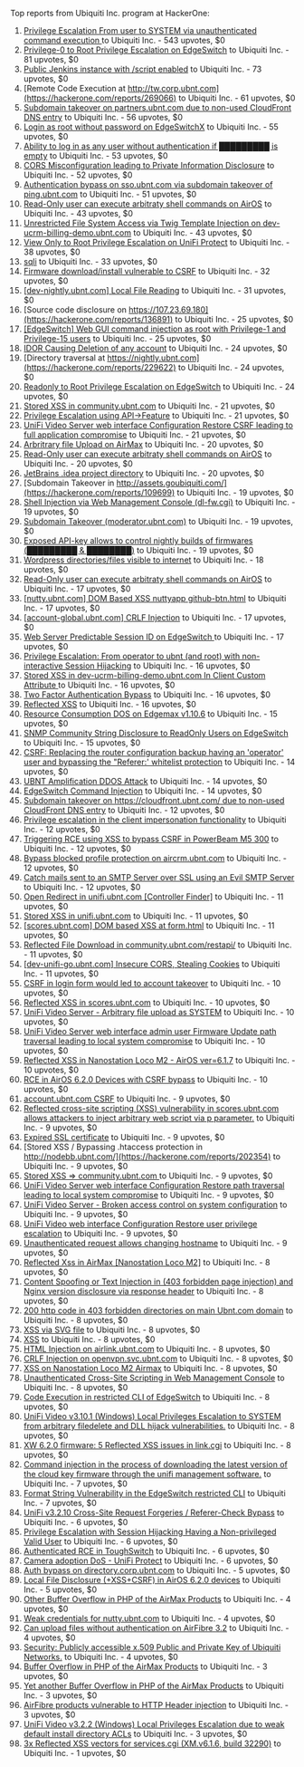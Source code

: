 Top reports from Ubiquiti Inc. program at HackerOne:

1. [Privilege Escalation From user to SYSTEM via unauthenticated command execution ](https://hackerone.com/reports/544928) to Ubiquiti Inc. - 543 upvotes, $0
2. [Privilege-0 to Root Privilege Escalation on EdgeSwitch](https://hackerone.com/reports/511025) to Ubiquiti Inc. - 81 upvotes, $0
3. [Public Jenkins instance with /script enabled](https://hackerone.com/reports/403402) to Ubiquiti Inc. - 73 upvotes, $0
4. [Remote Code Execution at http://tw.corp.ubnt.com](https://hackerone.com/reports/269066) to Ubiquiti Inc. - 61 upvotes, $0
5. [Subdomain takeover on partners.ubnt.com due to non-used CloudFront DNS entry](https://hackerone.com/reports/145224) to Ubiquiti Inc. - 56 upvotes, $0
6. [Login as root without password on EdgeSwitchX](https://hackerone.com/reports/512958) to Ubiquiti Inc. - 55 upvotes, $0
7. [Ability to log in as any user without authentication if █████████ is empty](https://hackerone.com/reports/215053) to Ubiquiti Inc. - 53 upvotes, $0
8. [CORS Misconfiguration leading to Private Information Disclosure](https://hackerone.com/reports/430249) to Ubiquiti Inc. - 52 upvotes, $0
9. [Authentication bypass on sso.ubnt.com via subdomain takeover of ping.ubnt.com](https://hackerone.com/reports/172137) to Ubiquiti Inc. - 51 upvotes, $0
10. [Read-Only user can execute arbitraty shell commands on AirOS](https://hackerone.com/reports/139398) to Ubiquiti Inc. - 43 upvotes, $0
11. [Unrestricted File System Access via Twig Template Injection on dev-ucrm-billing-demo.ubnt.com](https://hackerone.com/reports/301406) to Ubiquiti Inc. - 43 upvotes, $0
12. [View Only to Root Privilege Escalation on UniFi Protect](https://hackerone.com/reports/825764) to Ubiquiti Inc. - 38 upvotes, $0
13. [sqli](https://hackerone.com/reports/207695) to Ubiquiti Inc. - 33 upvotes, $0
14. [Firmware download/install vulnerable to CSRF](https://hackerone.com/reports/323852) to Ubiquiti Inc. - 32 upvotes, $0
15. [[dev-nightly.ubnt.com] Local File Reading](https://hackerone.com/reports/260420) to Ubiquiti Inc. - 31 upvotes, $0
16. [Source code disclosure on https://107.23.69.180](https://hackerone.com/reports/136891) to Ubiquiti Inc. - 25 upvotes, $0
17. [[EdgeSwitch] Web GUI command injection as root with Privilege-1 and Privilege-15 users](https://hackerone.com/reports/197958) to Ubiquiti Inc. - 25 upvotes, $0
18. [IDOR Causing Deletion of any account](https://hackerone.com/reports/156537) to Ubiquiti Inc. - 24 upvotes, $0
19. [Directory traversal at https://nightly.ubnt.com](https://hackerone.com/reports/229622) to Ubiquiti Inc. - 24 upvotes, $0
20. [Readonly to Root Privilege Escalation on EdgeSwitch](https://hackerone.com/reports/796414) to Ubiquiti Inc. - 24 upvotes, $0
21. [Stored XSS in community.ubnt.com](https://hackerone.com/reports/179164) to Ubiquiti Inc. - 21 upvotes, $0
22. [Privilege Escalation using API-\>Feature](https://hackerone.com/reports/239719) to Ubiquiti Inc. - 21 upvotes, $0
23. [UniFi Video Server web interface Configuration Restore CSRF leading to full application compromise](https://hackerone.com/reports/329749) to Ubiquiti Inc. - 21 upvotes, $0
24. [Arbritrary file Upload on AirMax](https://hackerone.com/reports/73480) to Ubiquiti Inc. - 20 upvotes, $0
25. [Read-Only user can execute arbitraty shell commands on AirOS](https://hackerone.com/reports/128750) to Ubiquiti Inc. - 20 upvotes, $0
26. [JetBrains .idea project directory](https://hackerone.com/reports/80990) to Ubiquiti Inc. - 20 upvotes, $0
27. [Subdomain Takeover in http://assets.goubiquiti.com/](https://hackerone.com/reports/109699) to Ubiquiti Inc. - 19 upvotes, $0
28. [Shell Injection via Web Management Console (dl-fw.cgi)](https://hackerone.com/reports/121940) to Ubiquiti Inc. - 19 upvotes, $0
29. [Subdomain Takeover (moderator.ubnt.com)](https://hackerone.com/reports/181665) to Ubiquiti Inc. - 19 upvotes, $0
30. [Exposed API-key allows to control nightly builds of firmwares (█████████ & ████████)](https://hackerone.com/reports/179986) to Ubiquiti Inc. - 19 upvotes, $0
31. [Wordpress directories/files visible to internet](https://hackerone.com/reports/201984) to Ubiquiti Inc. - 18 upvotes, $0
32. [Read-Only user can execute arbitraty shell commands on AirOS](https://hackerone.com/reports/119317) to Ubiquiti Inc. - 17 upvotes, $0
33. [[nutty.ubnt.com] DOM Based XSS nuttyapp github-btn.html](https://hackerone.com/reports/200753) to Ubiquiti Inc. - 17 upvotes, $0
34. [[account-global.ubnt.com] CRLF Injection](https://hackerone.com/reports/145128) to Ubiquiti Inc. - 17 upvotes, $0
35. [Web Server Predictable Session ID on EdgeSwitch ](https://hackerone.com/reports/774393) to Ubiquiti Inc. - 17 upvotes, $0
36. [Privilege Escalation: From operator to ubnt (and root) with non-interactive Session Hijacking](https://hackerone.com/reports/241044) to Ubiquiti Inc. - 16 upvotes, $0
37. [Stored XSS in dev-ucrm-billing-demo.ubnt.com In Client Custom Attribute ](https://hackerone.com/reports/275515) to Ubiquiti Inc. - 16 upvotes, $0
38. [Two Factor Authentication Bypass](https://hackerone.com/reports/350288) to Ubiquiti Inc. - 16 upvotes, $0
39. [Reflected XSS](https://hackerone.com/reports/304175) to Ubiquiti Inc. - 16 upvotes, $0
40. [Resource Consumption DOS on Edgemax v1.10.6](https://hackerone.com/reports/406614) to Ubiquiti Inc. - 15 upvotes, $0
41. [SNMP Community String Disclosure to ReadOnly Users on EdgeSwitch](https://hackerone.com/reports/797988) to Ubiquiti Inc. - 15 upvotes, $0
42. [CSRF: Replacing the router configuration backup having an 'operator' user and bypassing the "Referer:' whitelist protection](https://hackerone.com/reports/240098) to Ubiquiti Inc. - 14 upvotes, $0
43. [UBNT Amplification DDOS Attack](https://hackerone.com/reports/221625) to Ubiquiti Inc. - 14 upvotes, $0
44. [EdgeSwitch Command Injection](https://hackerone.com/reports/508256) to Ubiquiti Inc. - 14 upvotes, $0
45. [Subdomain takeover on https://cloudfront.ubnt.com/ due to non-used CloudFront DNS entry](https://hackerone.com/reports/210188) to Ubiquiti Inc. - 12 upvotes, $0
46. [Privilege escalation in the client impersonation functionality](https://hackerone.com/reports/221454) to Ubiquiti Inc. - 12 upvotes, $0
47. [Triggering RCE using XSS to bypass CSRF in PowerBeam M5 300](https://hackerone.com/reports/289264) to Ubiquiti Inc. - 12 upvotes, $0
48. [Bypass blocked profile protection on aircrm.ubnt.com](https://hackerone.com/reports/332631) to Ubiquiti Inc. - 12 upvotes, $0
49. [Catch mails sent to an SMTP Server over SSL using an Evil SMTP Server](https://hackerone.com/reports/519582) to Ubiquiti Inc. - 12 upvotes, $0
50. [Open Redirect in unifi.ubnt.com [Controller Finder]](https://hackerone.com/reports/141355) to Ubiquiti Inc. - 11 upvotes, $0
51. [Stored XSS in unifi.ubnt.com](https://hackerone.com/reports/142084) to Ubiquiti Inc. - 11 upvotes, $0
52. [[scores.ubnt.com] DOM based XSS at form.html](https://hackerone.com/reports/158484) to Ubiquiti Inc. - 11 upvotes, $0
53. [Reflected File Download in community.ubnt.com/restapi/](https://hackerone.com/reports/107960) to Ubiquiti Inc. - 11 upvotes, $0
54. [[dev-unifi-go.ubnt.com] Insecure CORS, Stealing Cookies](https://hackerone.com/reports/219014) to Ubiquiti Inc. - 11 upvotes, $0
55. [CSRF in login form would led to account takeover](https://hackerone.com/reports/50703) to Ubiquiti Inc. - 10 upvotes, $0
56. [Reflected XSS in scores.ubnt.com](https://hackerone.com/reports/130889) to Ubiquiti Inc. - 10 upvotes, $0
57. [UniFi Video Server - Arbitrary file upload as SYSTEM](https://hackerone.com/reports/129641) to Ubiquiti Inc. - 10 upvotes, $0
58. [UniFi Video Server web interface admin user Firmware Update path traversal leading to local system compromise](https://hackerone.com/reports/330051) to Ubiquiti Inc. - 10 upvotes, $0
59. [Reflected XSS in Nanostation Loco M2 - AirOS ver=6.1.7](https://hackerone.com/reports/386570) to Ubiquiti Inc. - 10 upvotes, $0
60. [RCE in AirOS 6.2.0 Devices with CSRF bypass](https://hackerone.com/reports/703659) to Ubiquiti Inc. - 10 upvotes, $0
61. [account.ubnt.com CSRF](https://hackerone.com/reports/101909) to Ubiquiti Inc. - 9 upvotes, $0
62. [Reflected cross-site scripting (XSS) vulnerability in scores.ubnt.com allows attackers to inject arbitrary web script via p parameter.](https://hackerone.com/reports/208622) to Ubiquiti Inc. - 9 upvotes, $0
63. [Expired SSL certificate](https://hackerone.com/reports/220615) to Ubiquiti Inc. - 9 upvotes, $0
64. [Stored XSS / Bypassing .htaccess protection in http://nodebb.ubnt.com/](https://hackerone.com/reports/202354) to Ubiquiti Inc. - 9 upvotes, $0
65. [Stored XSS =\> community.ubnt.com ](https://hackerone.com/reports/294048) to Ubiquiti Inc. - 9 upvotes, $0
66. [UniFi Video Server web interface Configuration Restore path traversal leading to local system compromise](https://hackerone.com/reports/329770) to Ubiquiti Inc. - 9 upvotes, $0
67. [UniFi Video Server - Broken access control on system configuration](https://hackerone.com/reports/129698) to Ubiquiti Inc. - 9 upvotes, $0
68. [UniFi Video web interface Configuration Restore user privilege escalation](https://hackerone.com/reports/329659) to Ubiquiti Inc. - 9 upvotes, $0
69. [Unauthenticated request allows changing hostname](https://hackerone.com/reports/802079) to Ubiquiti Inc. - 9 upvotes, $0
70. [Reflected Xss in AirMax [Nanostation Loco M2]](https://hackerone.com/reports/149287) to Ubiquiti Inc. - 8 upvotes, $0
71. [Content Spoofing or Text Injection in (403 forbidden page injection) and Nginx version disclosure via response header](https://hackerone.com/reports/203391) to Ubiquiti Inc. - 8 upvotes, $0
72. [200 http code in 403 forbidden directories on main Ubnt.com domain](https://hackerone.com/reports/220150) to Ubiquiti Inc. - 8 upvotes, $0
73. [XSS via SVG file](https://hackerone.com/reports/212253) to Ubiquiti Inc. - 8 upvotes, $0
74. [XSS](https://hackerone.com/reports/219170) to Ubiquiti Inc. - 8 upvotes, $0
75. [HTML Injection on airlink.ubnt.com](https://hackerone.com/reports/226783) to Ubiquiti Inc. - 8 upvotes, $0
76. [CRLF Injection on openvpn.svc.ubnt.com](https://hackerone.com/reports/232327) to Ubiquiti Inc. - 8 upvotes, $0
77. [XSS on Nanostation Loco M2 Airmax](https://hackerone.com/reports/158287) to Ubiquiti Inc. - 8 upvotes, $0
78. [Unauthenticated Cross-Site Scripting in Web Management Console](https://hackerone.com/reports/121941) to Ubiquiti Inc. - 8 upvotes, $0
79. [Code Execution in restricted CLI of EdgeSwitch](https://hackerone.com/reports/313245) to Ubiquiti Inc. - 8 upvotes, $0
80. [UniFi Video v3.10.1 (Windows) Local Privileges Escalation to SYSTEM from arbitrary filedelete and DLL hijack vulnerabilities.](https://hackerone.com/reports/530967) to Ubiquiti Inc. - 8 upvotes, $0
81. [XW 6.2.0 firmware: 5 Reflected XSS issues in link.cgi](https://hackerone.com/reports/802498) to Ubiquiti Inc. - 8 upvotes, $0
82. [Command injection in the process of downloading the latest version of the cloud key firmware through the unifi management software.](https://hackerone.com/reports/183458) to Ubiquiti Inc. - 7 upvotes, $0
83. [Format String Vulnerability in the EdgeSwitch restricted CLI](https://hackerone.com/reports/311884) to Ubiquiti Inc. - 7 upvotes, $0
84. [UniFi v3.2.10 Cross-Site Request Forgeries / Referer-Check Bypass](https://hackerone.com/reports/52635) to Ubiquiti Inc. - 6 upvotes, $0
85. [Privilege Escalation with Session Hijacking Having a Non-privileged Valid User](https://hackerone.com/reports/242407) to Ubiquiti Inc. - 6 upvotes, $0
86. [Authenticated RCE in ToughSwitch](https://hackerone.com/reports/273449) to Ubiquiti Inc. - 6 upvotes, $0
87. [Camera adoption DoS - UniFi Protect](https://hackerone.com/reports/1008579) to Ubiquiti Inc. - 6 upvotes, $0
88. [Auth bypass on directory.corp.ubnt.com](https://hackerone.com/reports/116504) to Ubiquiti Inc. - 5 upvotes, $0
89. [Local File Disclosure (+XSS+CSRF) in AirOS 6.2.0 devices](https://hackerone.com/reports/661647) to Ubiquiti Inc. - 5 upvotes, $0
90. [Other Buffer Overflow in PHP of the AirMax Products](https://hackerone.com/reports/74004) to Ubiquiti Inc. - 4 upvotes, $0
91. [Weak credentials for nutty.ubnt.com](https://hackerone.com/reports/204052) to Ubiquiti Inc. - 4 upvotes, $0
92. [Can upload files without authentication on AirFibre 3.2](https://hackerone.com/reports/201529) to Ubiquiti Inc. - 4 upvotes, $0
93. [Security: Publicly accessible x.509 Public and Private Key of Ubiquiti Networks.](https://hackerone.com/reports/265701) to Ubiquiti Inc. - 4 upvotes, $0
94. [Buffer Overflow in PHP of the AirMax Products](https://hackerone.com/reports/73491) to Ubiquiti Inc. - 3 upvotes, $0
95. [Yet another Buffer Overflow in PHP of the AirMax Products](https://hackerone.com/reports/74025) to Ubiquiti Inc. - 3 upvotes, $0
96. [AirFibre products vulnerable to HTTP Header injection](https://hackerone.com/reports/203673) to Ubiquiti Inc. - 3 upvotes, $0
97. [UniFi Video v3.2.2 (Windows) Local Privileges Escalation due to weak default install directory ACLs](https://hackerone.com/reports/140793) to Ubiquiti Inc. - 3 upvotes, $0
98. [3x Reflected XSS vectors for services.cgi (XM.v6.1.6, build 32290)](https://hackerone.com/reports/331368) to Ubiquiti Inc. - 1 upvotes, $0
